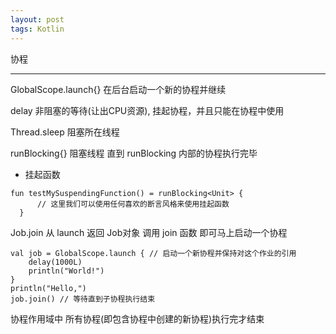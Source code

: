 ```yaml
---
layout: post
tags: Kotlin
---
```


协程

---

GlobalScope.launch{} 在后台启动一个新的协程并继续

delay 非阻塞的等待(让出CPU资源), 挂起协程，并且只能在协程中使用

Thread.sleep 阻塞所在线程

runBlocking{} 阻塞线程 直到 runBlocking 内部的协程执行完毕
  - 挂起函数
  ```
  fun testMySuspendingFunction() = runBlocking<Unit> {
        // 这里我们可以使用任何喜欢的断言风格来使用挂起函数
    }
  ```

Job.join 从 launch 返回 Job对象 调用 join 函数 即可马上启动一个协程
```
val job = GlobalScope.launch { // 启动一个新协程并保持对这个作业的引用
    delay(1000L)
    println("World!")
}
println("Hello,")
job.join() // 等待直到子协程执行结束
```

协程作用域中 所有协程(即包含协程中创建的新协程)执行完才结束

